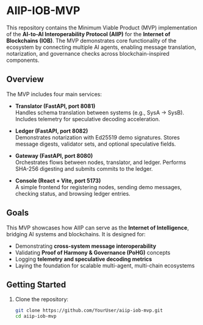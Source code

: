 # AIIP-IOB-MVP

This repository contains the Minimum Viable Product (MVP) implementation of the **AI-to-AI Interoperability Protocol (AIIP)** for the **Internet of Blockchains (IOB)**. The MVP demonstrates core functionality of the ecosystem by connecting multiple AI agents, enabling message translation, notarization, and governance checks across blockchain-inspired components.

## Overview

The MVP includes four main services:

- **Translator (FastAPI, port 8081)**  
  Handles schema translation between systems (e.g., SysA → SysB). Includes telemetry for speculative decoding acceleration.

- **Ledger (FastAPI, port 8082)**  
  Demonstrates notarization with Ed25519 demo signatures. Stores message digests, validator sets, and optional speculative fields.

- **Gateway (FastAPI, port 8080)**  
  Orchestrates flows between nodes, translator, and ledger. Performs SHA-256 digesting and submits commits to the ledger.

- **Console (React + Vite, port 5173)**  
  A simple frontend for registering nodes, sending demo messages, checking status, and browsing ledger entries.

## Goals

This MVP showcases how AIIP can serve as the **Internet of Intelligence**, bridging AI systems and blockchains. It is designed for:

- Demonstrating **cross-system message interoperability**  
- Validating **Proof of Harmony & Governance (PoHG)** concepts  
- Logging **telemetry and speculative decoding metrics**  
- Laying the foundation for scalable multi-agent, multi-chain ecosystems  

## Getting Started

1. Clone the repository:  
   ```bash
   git clone https://github.com/YourUser/aiip-iob-mvp.git
   cd aiip-iob-mvp

